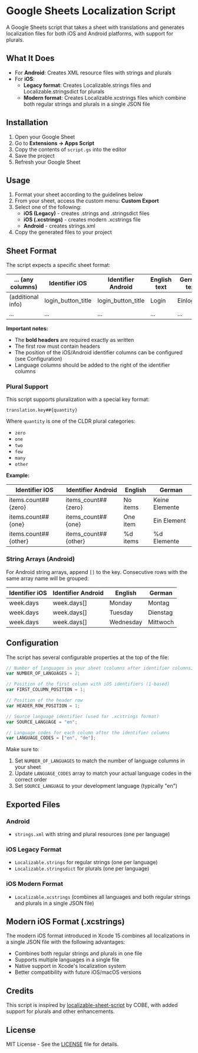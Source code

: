 # Google Sheets Localization Script

A Google Sheets script that takes a sheet with translations and generates localization files for both iOS and Android platforms, with support for plurals.

## What It Does

- For **Android**: Creates XML resource files with strings and plurals
- For **iOS**: 
  - **Legacy format**: Creates Localizable.strings files and Localizable.stringsdict for plurals
  - **Modern format**: Creates Localizable.xcstrings files which combine both regular strings and plurals in a single JSON file

## Installation

1. Open your Google Sheet
2. Go to **Extensions → Apps Script**
3. Copy the contents of `script.gs` into the editor
4. Save the project
5. Refresh your Google Sheet

## Usage

1. Format your sheet according to the guidelines below
2. From your sheet, access the custom menu: **Custom Export**
3. Select one of the following:
   - **iOS (Legacy)** - creates .strings and .stringsdict files
   - **iOS (.xcstrings)** - creates modern .xcstrings file
   - **Android** - creates strings.xml
4. Copy the generated files to your project

## Sheet Format

The script expects a specific sheet format:

| ... (any columns) | **Identifier iOS** | **Identifier Android** | English text | German text | ... |
|-------------------|--------------------|-----------------------|--------------|-------------|-----|
| (additional info) | login_button_title | login_button_title    | Login        | Einloggen   |     |
| ...               | ...                | ...                   | ...          | ...         |     |

**Important notes:**
- The **bold headers** are required exactly as written
- The first row must contain headers
- The position of the iOS/Android identifier columns can be configured (see Configuration)
- Language columns should be added to the right of the identifier columns

### Plural Support

This script supports pluralization with a special key format:

```
translation.key##{quantity}
```

Where `quantity` is one of the CLDR plural categories:
- `zero`
- `one`
- `two`
- `few`
- `many`
- `other`

**Example:**

| Identifier iOS        | Identifier Android   | English                | German                |
|-----------------------|---------------------|------------------------|----------------------|
| items.count##{zero}   | items_count##{zero} | No items               | Keine Elemente       |
| items.count##{one}    | items_count##{one}  | One item               | Ein Element          |
| items.count##{other}  | items_count##{other}| %d items               | %d Elemente          |

### String Arrays (Android)

For Android string arrays, append `[]` to the key. Consecutive rows with the same array name will be grouped:

| Identifier iOS   | Identifier Android    | English          | German           |
|------------------|----------------------|------------------|------------------|
| week.days        | week.days[]          | Monday           | Montag           |
| week.days        | week.days[]          | Tuesday          | Dienstag         |
| week.days        | week.days[]          | Wednesday        | Mittwoch         |

## Configuration

The script has several configurable properties at the top of the file:

```javascript
// Number of languages in your sheet (columns after identifier columns)
var NUMBER_OF_LANGUAGES = 2;

// Position of the first column with iOS identifiers (1-based)
var FIRST_COLUMN_POSITION = 1;

// Position of the header row
var HEADER_ROW_POSITION = 1;

// Source language identifier (used for .xcstrings format)
var SOURCE_LANGUAGE = "en";

// Language codes for each column after the identifier columns
var LANGUAGE_CODES = ["en", "de"];
```

Make sure to:
1. Set `NUMBER_OF_LANGUAGES` to match the number of language columns in your sheet
2. Update `LANGUAGE_CODES` array to match your actual language codes in the correct order
3. Set `SOURCE_LANGUAGE` to your development language (typically "en")

## Exported Files

### Android
- `strings.xml` with string and plural resources (one per language)

### iOS Legacy Format
- `Localizable.strings` for regular strings (one per language)
- `Localizable.stringsdict` for plurals (one per language)

### iOS Modern Format
- `Localizable.xcstrings` (combines all languages and both regular strings and plurals in a single JSON file)

## Modern iOS Format (.xcstrings)

The modern iOS format introduced in Xcode 15 combines all localizations in a single JSON file with the following advantages:
- Combines both regular strings and plurals in one file
- Supports multiple languages in a single file
- Native support in Xcode's localization system
- Better compatibility with future iOS/macOS versions

## Credits

This script is inspired by [localizable-sheet-script](https://github.com/cobeisfresh/localizable-sheet-script) by COBE, with added support for plurals and other enhancements.

## License

MIT License - See the [LICENSE](LICENSE) file for details. 